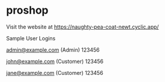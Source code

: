 # proshop

Visit the website at
https://naughty-pea-coat-newt.cyclic.app/

Sample User Logins

admin@example.com (Admin)
123456

john@example.com (Customer)
123456

jane@example.com (Customer)
123456
